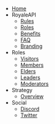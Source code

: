 - [Home](README.md)
- RoyaleAPI
    - [Rules](racf/rules.md)
    - [Roles](racf/roles.md)
    - [Benefits](racf/Benefits.md)
    - [FAQ](racf/faq.md)
    - [Branding](racf/branding.md)
- Roles
    - [Visitors](visitors.md)
    - [Members](members.md)
    - [Elders](elders.md)
    - [Leaders](leaders.md)
    - [Moderators](mods.md)
- Strategy
    - [Overview](strategy.md)
- Social
    - [Discord](https://discord.royaleapi.com)
    - [Twitter](https://twitter.com/RoyaleAPI)
